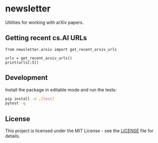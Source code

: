 # newsletter

Utilities for working with arXiv papers.

## Getting recent cs.AI URLs

```
from newsletter.arxiv import get_recent_arxiv_urls

urls = get_recent_arxiv_urls()
print(urls[:5])
```

## Development

Install the package in editable mode and run the tests:

```bash
pip install -e .[test]
pytest -q
```
## License

This project is licensed under the MIT License - see the [LICENSE](LICENSE) file for details.
